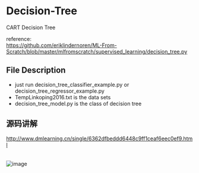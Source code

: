# Decision-Tree
CART Decision Tree

reference:<br>
https://github.com/eriklindernoren/ML-From-Scratch/blob/master/mlfromscratch/supervised_learning/decision_tree.py<br>

File Description
------
*  just run decision_tree_classifier_example.py or decision_tree_regressor_example.py<br>
*  TempLinkoping2016.txt is the data sets<br>
*  decision_tree_model.py is the class of decision tree<br>

源码讲解
------
http://www.dmlearning.cn/single/6362dfbeddd6448c9ff1ceaf6eec0ef9.html<br>
<br>
<br>
![image](https://github.com/RRdmlearning/Decision-Tree/blob/master/code1.png)
